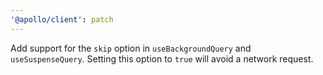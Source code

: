 ```yaml
---
'@apollo/client': patch
---
```


Add support for the `skip` option in `useBackgroundQuery` and `useSuspenseQuery`. Setting this option to `true` will avoid a network request.
